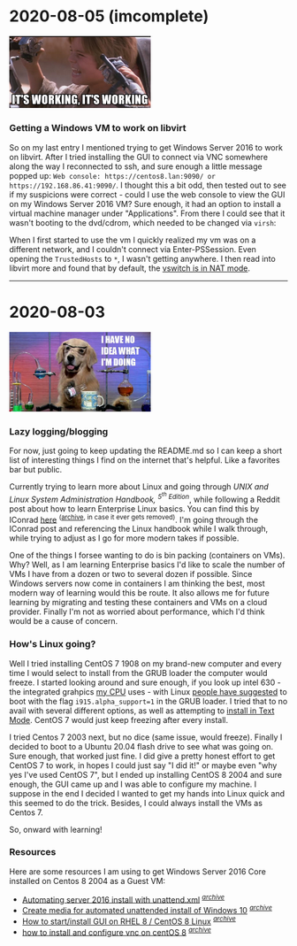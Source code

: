 # 2020-08-05 (imcomplete)
<img src="https://raw.githubusercontent.com/jeremyhager/jeremyhager.github.io/master/images/its-working-its-working.jpg" alt="It's working, it's working!" width="256">

### Getting a Windows VM to work on libvirt

So on my last entry I mentioned trying to get Windows Server 2016 to work on libvirt. After I tried installing the GUI to connect via VNC somewhere along the way I reconnected to ssh, and sure enough a little message popped up: `Web console: https://centos8.lan:9090/ or https://192.168.86.41:9090/`. I thought this a bit odd, then tested out to see if my suspicions were correct - could I use the web console to view the GUI on my Windows Server 2016 VM? Sure enough, it had an option to install a virtual machine manager under "Applications". From there I could see that it wasn't booting to the dvd/cdrom, which needed to be changed via `virsh`: 

When I first started to use the vm I quickly realized my vm was on a different network, and I couldn't connect via Enter-PSSession. Even opening the `TrustedHosts` to `*`, I wasn't getting anywhere. I then read into libvirt more and found that by default, the [vswitch is in NAT mode](https://wiki.libvirt.org/page/VirtualNetworking#Network_Address_Translation_.28NAT.29).

<hr>

# 2020-08-03
<img src="https://raw.githubusercontent.com/jeremyhager/jeremyhager.github.io/master/images/ihave.jpg" alt="I have no idea what I'm doing" width="256">

### Lazy logging/blogging

For now, just going to keep updating the README.md so I can keep a short list of interesting things I find on the internet that's helpful. Like a favorites bar but public.

Currently trying to learn more about Linux and going through _UNIX and Linux System Administration Handbook, <sup>5<sup>th</sup> Edition</sup>_, while following a Reddit post about how to learn Enterprise Linux basics. You can find this by IConrad [here](https://www.reddit.com/r/linuxadmin/comments/2s924h/how_did_you_get_your_start/cnnw1ma/?context=3) <sup>([archive](https://web.archive.org/web/20200803230945/https://old.reddit.com/r/linuxadmin/comments/2s924h/how_did_you_get_your_start/cnnw1ma/?context=3), in case it ever gets removed)</sup>. I'm going through the IConrad post and referencing the Linux handbook while I walk through, while trying to adjust as I go for more modern takes if possible.

One of the things I forsee wanting to do is bin packing (containers on VMs). Why? Well, as I am learning Enterprise basics I'd like to scale the number of VMs I have from a dozen or two to several dozen if possible. Since Windows servers now come in containers I am thinking the best, most modern way of learning would this be route. It also allows me for future learning by migrating and testing these containers and VMs on a cloud provider. Finally I'm not as worried about performance, which I'd think would be a cause of concern.

### How's Linux going?

Well I tried installing CentOS 7 1908 on my brand-new computer and every time I would select to install from the GRUB loader the computer would freeze. I started looking around and sure enough, if you look up intel 630 - the integrated grahpics [my CPU](https://ark.intel.com/content/www/us/en/ark/products/199271/intel-core-i5-10400-processor-12m-cache-up-to-4-30-ghz.html) uses - with Linux [people have suggested](https://access.redhat.com/discussions/3410491) to boot with the flag `i915.alpha_support=1` in the GRUB loader. I tried that to no avail with several different options, as well as attempting to [install in Text Mode](https://docs.centos.org/en-US/centos/install-guide/Text_Installation_Intro-x86/). CentOS 7 would just keep freezing after every install.

I tried Centos 7 2003 next, but no dice (same issue, would freeze). Finally I decided to boot to a Ubuntu 20.04 flash drive to see what was going on. Sure enough, that worked just fine. I did give a pretty honest effort to get CentOS 7 to work, in hopes I could just say "I did it!" or maybe even "why yes I've used CentOS 7", but I ended up installing CentOS 8 2004 and sure enough, the GUI came up and I was able to configure my machine. I suppose in the end I decided I wanted to get my hands into Linux quick and this seemed to do the trick. Besides, I could always install the VMs as Centos 7.

So, onward with learning!

### Resources

Here are some resources I am using to get Windows Server 2016 Core installed on Centos 8 2004 as a Guest VM:

* [Automating server 2016 install with unattend.xml](https://taylor.dev/automating-windows-server-2016-installs/) <sup>_[archive](https://web.archive.org/web/20200803234543/https://taylor.dev/automating-windows-server-2016-installs/)_</sup>
* [Create media for automated unattended install of Windows 10](https://www.tenforums.com/tutorials/96683-create-media-automated-unattended-install-windows-10-a.html) <sup>_[archive](https://web.archive.org/web/20200323053542/https://www.tenforums.com/tutorials/96683-create-media-automated-unattended-install-windows-10-a.html)_</sup>
* [How to start/install GUI on RHEL 8 / CentOS 8 Linux](https://linuxconfig.org/redhat-8-start-gui) <sup>_[archive](https://web.archive.org/web/20190921143654/https://linuxconfig.org/redhat-8-start-gui)_</sup>
* [how to install and configure vnc on centOS 8](https://linuxize.com/post/how-to-install-and-configure-vnc-on-centos-8/) <sup>_[archive](https://web.archive.org/web/20200803234555/https://linuxize.com/post/how-to-install-and-configure-vnc-on-centos-8/)_</sup>

